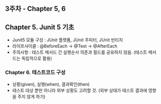 ## 3주차 - Chapter 5, 6

## Chapter 5. Junit 5 기초
- Junit5 모듈 구성 : JUnit 플랫폼, JUnit 주피터, JUnit 빈티지          
- 라이프사이클 : @BeforeEach -> @Test -> @AfterEach
- 주의사항 : 테스트 메서드 간 실행순서 의존과 필드를 공유하지 않음. (테스트 메서드는 독립적으로 활용)             

### Chapter 6. 테스트코드 구성
- 상황(given), 실행(when), 결과확인(then)
- 테스트 대상 뿐만 아니라 외부 상황도 고려할 것. (외부 상태가 테스트 결과에 영향을 주지 않게 하기)
